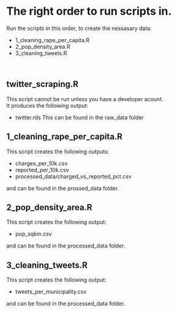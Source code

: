 # The right order to run scripts in.

Run the scripts in this order, to create the nessasary data:
- 1_cleaning_rape_per_capita.R
- 2_pop_density_area.R
- 3_cleaning_tweets.R


<br>

## twitter_scraping.R
This script cannot be run unless you have a developer acount.  
It produces the following output:
- twitter.rds
This can be found in the raw_data folder

## 1_cleaning_rape_per_capita.R

This script creates the following outputs: 
- charges_per_10k.csv
- reported_per_10k.csv
- processed_data/charged_vs_reported_pct.csv

and can be found in the prossed_data folder.



## 2_pop_density_area.R
This script creates the following output:
- pop_sqkm.csv

and can be found in the processed_data folder.



## 3_cleaning_tweets.R
This script creates the following output:
- tweets_per_municipality.csv

and can be found in the processed_data folder.
